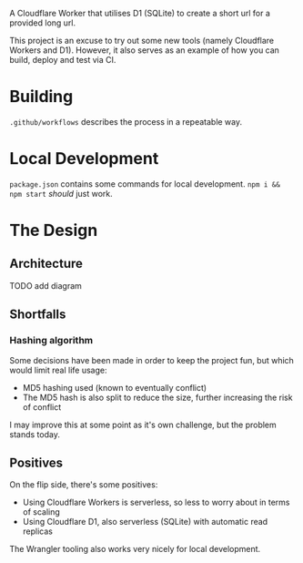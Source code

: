 A Cloudflare Worker that utilises D1 (SQLite) to create a short url for a provided long url.

This project is an excuse to try out some new tools (namely Cloudflare Workers and D1). However, it also serves as an example of how you can build, deploy and test via CI.

# Building

`.github/workflows` describes the process in a repeatable way.

# Local Development

`package.json` contains some commands for local development. `npm i && npm start` _should_ just work.

# The Design

## Architecture

TODO add diagram

## Shortfalls

### Hashing algorithm

Some decisions have been made in order to keep the project fun, but which would limit real life usage:

- MD5 hashing used (known to eventually conflict)
- The MD5 hash is also split to reduce the size, further increasing the risk of conflict

I may improve this at some point as it's own challenge, but the problem stands today.

## Positives

On the flip side, there's some positives:

- Using Cloudflare Workers is serverless, so less to worry about in terms of scaling
- Using Cloudflare D1, also serverless (SQLite) with automatic read replicas

The Wrangler tooling also works very nicely for local development.
